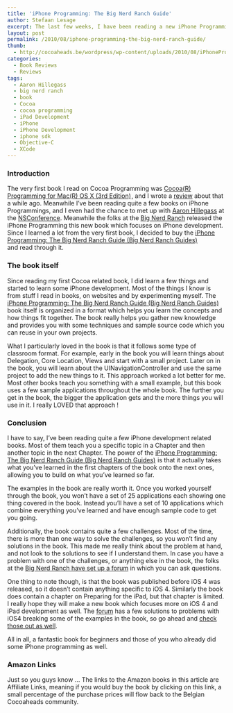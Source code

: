 ```yaml
---
title: 'iPhone Programming: The Big Nerd Ranch Guide'
author: Stefaan Lesage
excerpt: The last few weeks, I have been reading a new iPhone Programming related book from the guys at The Big Nerd Ranch, and I have to say, it has been one of the best books on the topic I read so far.
layout: post
permalink: /2010/08/iphone-programming-the-big-nerd-ranch-guide/
thumb:
  - http://cocoaheads.be/wordpress/wp-content/uploads/2010/08/iPhoneProgramming_BNR_Book.png
categories:
  - Book Reviews
  - Reviews
tags:
  - Aaron Hillegass
  - big nerd ranch
  - book
  - Cocoa
  - cocoa programming
  - iPad Development
  - iPhone
  - iPhone Development
  - iphone sdk
  - Objective-C
  - XCode
---
```

### Introduction

The very first book I read on Cocoa Programming was [Cocoa(R) Programming for Mac(R) OS X (3rd Edition)][1]<img style="border: none !important; margin: 0px !important;" src="http://www.assoc-amazon.com/e/ir?t=cocoahbelgiu-20&l=as2&o=1&a=0321503619" border="0" alt="" width="1" height="1" />, and I wrote a [review][2] about that a while ago. Meanwhile I&#8217;ve been reading quite a few books on iPhone Programmings, and I even had the chance to met up with [Aaron Hillegass][3] at the [NSConference][4]. Meanwhile the folks at the [Big Nerd Ranch][5] released the iPhone Programming this new book which focuses on iPhone development. Since I learned a lot from the very first book, I decided to buy the [iPhone Programming: The Big Nerd Ranch Guide (Big Nerd Ranch Guides)][6]<img src="http://www.assoc-amazon.com/e/ir?t=cocoahbelgiu-20&#038;l=as2&#038;o=1&#038;a=0321706242" width="1" height="1" border="0" alt="" style="border:none !important; margin:0px !important;" />  
and read through it.

### The book itself

Since reading my first Cocoa related book, I did learn a few things and started to learn some iPhone development. Most of the things I know is from stuff I read in books, on websites and by experimenting myself. The [iPhone Programming: The Big Nerd Ranch Guide (Big Nerd Ranch Guides)][6]<img src="http://www.assoc-amazon.com/e/ir?t=cocoahbelgiu-20&#038;l=as2&#038;o=1&#038;a=0321706242" width="1" height="1" border="0" alt="" style="border:none !important; margin:0px !important;" /> book itself is organized in a format which helps you learn the concepts and how things fit together. The book really helps you gather new knowledge and provides you with some techniques and sample source code which you can reuse in your own projects.

What I particularly loved in the book is that it follows some type of classroom format. For example, early in the book you will learn things about Delegation, Core Location, Views and start with a small project. Later on in the book, you will learn about the UINavigationController and use the same project to add the new things to it. This approach worked a lot better for me. Most other books teach you something with a small example, but this book uses a few sample applications throughout the whole book. The further you get in the book, the bigger the application gets and the more things you will use in it. I really LOVED that approach !

### Conclusion

I have to say, I&#8217;ve been reading quite a few iPhone development related books. Most of them teach you a specific topic in a Chapter and then another topic in the next Chapter. The power of the [iPhone Programming: The Big Nerd Ranch Guide (Big Nerd Ranch Guides)][6]<img src="http://www.assoc-amazon.com/e/ir?t=cocoahbelgiu-20&#038;l=as2&#038;o=1&#038;a=0321706242" width="1" height="1" border="0" alt="" style="border:none !important; margin:0px !important;" /> is that it actually takes what you&#8217;ve learned in the first chapters of the book onto the next ones, allowing you to build on what you&#8217;ve learned so far.

The examples in the book are really worth it. Once you worked yourself through the book, you won&#8217;t have a set of 25 applications each showing one thing covered in the book. Instead you&#8217;ll have a set of 10 applications which combine everything you&#8217;ve learned and have enough sample code to get you going.

Additionally, the book contains quite a few challenges. Most of the time, there is more than one way to solve the challenges, so you won&#8217;t find any solutions in the book. This made me really think about the problem at hand, and not look to the solutions to see if I understand them. In case you have a problem with one of the challenges, or anything else in the book, the folks at the [Big Nerd Ranch have set up a forum][7] in which you can ask questions.

One thing to note though, is that the book was published before iOS 4 was released, so it doesn&#8217;t contain anything specific to iOS 4. Similarly the book does contain a chapter on Preparing for the iPad, but that chapter is limited. I really hope they will make a new book which focuses more on iOS 4 and iPad development as well. The [forum][7] has a few solutions to problems with iOS4 breaking some of the examples in the book, so go ahead and [check those out as well][8].

All in all, a fantastic book for beginners and those of you who already did some iPhone programming as well. 

### Amazon Links

Just so you guys know &#8230; The links to the Amazon books in this article are Affiliate Links, meaning if you would buy the book by clicking on this link, a small percentage of the purchase prices will flow back to the Belgian Cocoaheads community.

 [1]: http://www.amazon.com/gp/product/0321503619?ie=UTF8&tag=cocoahbelgiu-20&linkCode=as2&camp=1789&creative=390957&creativeASIN=0321503619
 [2]: http://cocoaheads.be/wordpress/2009/11/cocoa-programming-for-mac-os-x-by-aaron-hillegass/
 [3]: http://www.bignerdranch.com/instructors/hillegass_aaron
 [4]: http://www.nsconference.com/
 [5]: http://www.bignerdranch.com/
 [6]: http://www.amazon.com/gp/product/0321706242?ie=UTF8&tag=cocoahbelgiu-20&linkCode=as2&camp=1789&creative=390957&creativeASIN=0321706242
 [7]: http://forums.bignerdranch.com/
 [8]: http://forums.bignerdranch.com/viewtopic.php?f=9&t=431